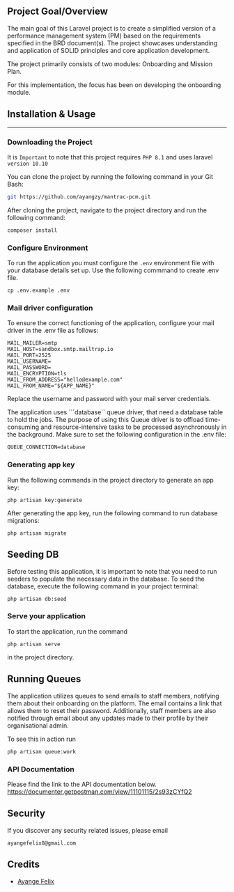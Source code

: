 
## Project Goal/Overview 

The main goal of this Laravel project is to create a simplified version of a performance management system (PM) based on the requirements specified in the BRD document(s). The project showcases understanding and application of SOLID principles and core application development.

The project primarily consists of two modules: Onboarding and Mission Plan.

For this implementation, the focus has been on developing the onboarding module.

## Installation & Usage
<hr/>

### Downloading the Project

It is ``Important`` to note that this project requires ```PHP 8.1``` and uses laravel ```version 10.10```

You can clone the project by running the following command in your Git Bash:

```bash
git https://github.com/ayangzy/mantrac-pcm.git
```
After cloning the project, navigate to the project directory and run the following command:
```
composer install
```
### Configure Environment
To run the application you must configure the ```.env``` environment file with your database details set up. Use the following commmand to create .env file. 
```
cp .env.example .env

```

### Mail driver configuration

To ensure the correct functioning of the application, configure your mail driver in the .env file as follows:
```
MAIL_MAILER=smtp
MAIL_HOST=sandbox.smtp.mailtrap.io
MAIL_PORT=2525
MAIL_USERNAME=
MAIL_PASSWORD=
MAIL_ENCRYPTION=tls
MAIL_FROM_ADDRESS="hello@example.com"
MAIL_FROM_NAME="${APP_NAME}"
```

Replace the username and password with your mail server credentials.

The application uses ```database`` queue driver, that need a database table to hold the jobs. The purpose of using this Queue driver is to offload time-consuming and resource-intensive tasks to be processed asynchronously in the background. Make sure to set the following configuration in the .env file:

```
QUEUE_CONNECTION=database
```


### Generating app key
Run the following commands in the project directory to generate an app key:
```
php artisan key:generate

```
After generating the app key, run the following command to run database migrations:
```
php artisan migrate
```

## Seeding DB
Before testing this application, it is important to note that you need to run seeders to populate the necessary data in the database. To seed the database, execute the following command in your project terminal:
```
php artisan db:seed
```


### Serve your application
To start the application, run the command 
```
php artisan serve
```
 in the project directory.

## Running Queues
The application utilizes queues to send emails to staff members, notifying them about their onboarding on the platform. The email contains a link that allows them to reset their password. Additionally, staff members are also notified through email about any updates made to their profile by their organisational admin.

 To see this in action run
``` 
php artisan queue:work
```


### API Documentation
Please find the link to the API documentation below.
https://documenter.getpostman.com/view/11101115/2s93zCYfQ2
## Security

If you discover any security related issues, please email 
```
ayangefelix8@gmail.com
```
## Credits

- [Ayange Felix](https://github.com/ayangzy)


